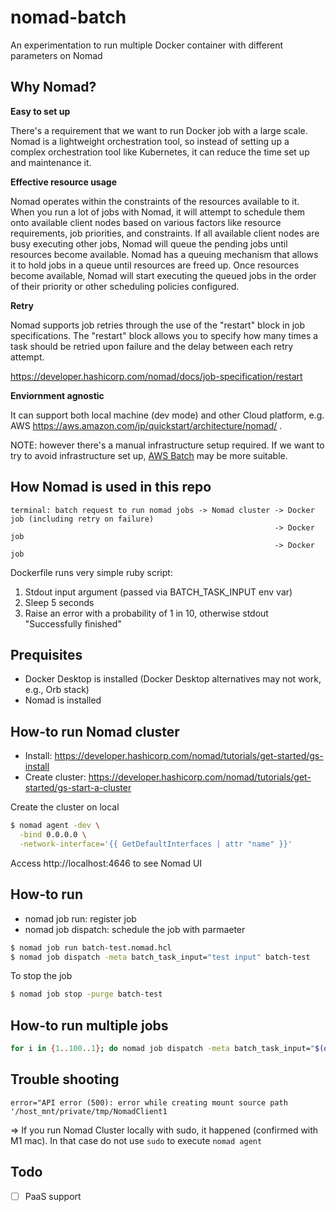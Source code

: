 # nomad-batch

An experimentation to run multiple Docker container with different parameters on Nomad

## Why Nomad?

**Easy to set up**

There's a requirement that we want to run Docker job with a large scale. Nomad is a lightweight orchestration tool, so instead of setting up a complex orchestration tool like Kubernetes, it can reduce the time set up and maintenance it.

**Effective resource usage**

Nomad operates within the constraints of the resources available to it. When you run a lot of jobs with Nomad, it will attempt to schedule them onto available client nodes based on various factors like resource requirements, job priorities, and constraints.
If all available client nodes are busy executing other jobs, Nomad will queue the pending jobs until resources become available. Nomad has a queuing mechanism that allows it to hold jobs in a queue until resources are freed up. Once resources become available, Nomad will start executing the queued jobs in the order of their priority or other scheduling policies configured.

**Retry**

Nomad supports job retries through the use of the "restart" block in job specifications. The "restart" block allows you to specify how many times a task should be retried upon failure and the delay between each retry attempt.

https://developer.hashicorp.com/nomad/docs/job-specification/restart

**Enviornment agnostic**

It can support both local machine (dev mode) and other Cloud platform, e.g. AWS https://aws.amazon.com/jp/quickstart/architecture/nomad/
.

NOTE: however there's a manual infrastructure setup required. If we want to try to avoid infrastructure set up, [AWS Batch](https://aws.amazon.com/batch/) may be more suitable.

## How Nomad is used in this repo

```
terminal: batch request to run nomad jobs -> Nomad cluster -> Docker job (including retry on failure)
                                                           -> Docker job
                                                           -> Docker job
```

Dockerfile runs very simple ruby script:

1. Stdout input argument (passed via BATCH_TASK_INPUT env var)
2. Sleep 5 seconds
3. Raise an error with a probability of 1 in 10, otherwise stdout "Successfully finished"

## Prequisites

- Docker Desktop is installed (Docker Desktop alternatives may not work, e.g., Orb stack)
- Nomad is installed

## How-to run Nomad cluster

- Install: https://developer.hashicorp.com/nomad/tutorials/get-started/gs-install
- Create cluster: https://developer.hashicorp.com/nomad/tutorials/get-started/gs-start-a-cluster

Create the cluster on local

```zsh
$ nomad agent -dev \
  -bind 0.0.0.0 \
  -network-interface='{{ GetDefaultInterfaces | attr "name" }}'
```

Access http://localhost:4646 to see Nomad UI

## How-to run

- nomad job run: register job
- nomad job dispatch: schedule the job with parmaeter

```zsh
$ nomad job run batch-test.nomad.hcl
$ nomad job dispatch -meta batch_task_input="test input" batch-test
```

To stop the job

```zsh
$ nomad job stop -purge batch-test
```

## How-to run multiple jobs

```zsh
for i in {1..100..1}; do nomad job dispatch -meta batch_task_input="$(openssl rand -base64 12)" batch-test &; done
```

## Trouble shooting

`error="API error (500): error while creating mount source path '/host_mnt/private/tmp/NomadClient1`

=> If you run Nomad Cluster locally with sudo, it happened (confirmed with M1 mac). In that case do not use `sudo` to execute `nomad agent`

## Todo

- [ ] PaaS support

